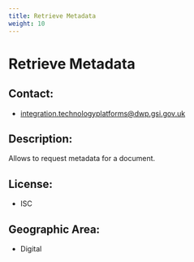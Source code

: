 ```yaml
---
title: Retrieve Metadata
weight: 10
---
```


# Retrieve Metadata

## Contact:
 - [integration.technologyplatforms@dwp.gsi.gov.uk](mailto:integration.technologyplatforms@dwp.gsi.gov.uk)

## Description:
Allows to request metadata for a document.

## License:
 - ISC

## Geographic Area:
 - Digital

